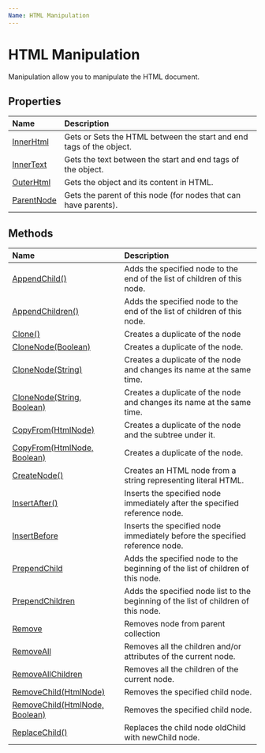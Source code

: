 ```yaml
---
Name: HTML Manipulation
---
```


# HTML Manipulation

Manipulation allow you to manipulate the HTML document.

## Properties

| Name | Description |
| :--- | :---------- |
| [InnerHtml](inner-html) | Gets or Sets the HTML between the start and end tags of the object. |
| [InnerText](inner-text) | Gets the text between the start and end tags of the object. | 
| [OuterHtml](outer-html) | Gets the object and its content in HTML. |
| [ParentNode](parent-node) | Gets the parent of this node (for nodes that can have parents). |


## Methods

| Name | Description |
| :--- | :---------- |
| [AppendChild()](append-child) | Adds the specified node to the end of the list of children of this node. |
| [AppendChildren()](append-children) | Adds the specified node to the end of the list of children of this node. |
| [Clone()](clone) | Creates a duplicate of the node |
| [CloneNode(Boolean)](clone-node) | Creates a duplicate of the node. |
| [CloneNode(String)](clone-node#public-htmlnode-clonenodestring-newname) | Creates a duplicate of the node and changes its name at the same time. |
| [CloneNode(String, Boolean)](clone-node#public-htmlnode-clonenodestring-newname-bool-deep) | Creates a duplicate of the node and changes its name at the same time. |
| [CopyFrom(HtmlNode)](copy-from) | Creates a duplicate of the node and the subtree under it. |
| [CopyFrom(HtmlNode, Boolean)](copy-from#public-htmlnode-copyfromhtmlnode-node-bool-deep) | Creates a duplicate of the node. |
| [CreateNode()](create-node) | Creates an HTML node from a string representing literal HTML. |
| [InsertAfter()](insert-after) | Inserts the specified node immediately after the specified reference node. |
| [InsertBefore](insert-before) | Inserts the specified node immediately before the specified reference node. |
| [PrependChild](prepend-child) | Adds the specified node to the beginning of the list of children of this node. |
| [PrependChildren](prepend-children) | Adds the specified node list to the beginning of the list of children of this node. |
| [Remove](remove) | Removes node from parent collection |
| [RemoveAll](remove-all) | Removes all the children and/or attributes of the current node. |
| [RemoveAllChildren](remove-all-children) | Removes all the children of the current node. |
| [RemoveChild(HtmlNode)](remove-child) | Removes the specified child node. |
| [RemoveChild(HtmlNode, Boolean)](remove-child#public-htmlnode-removechildhtmlnode-oldchild-bool-keepgrandchildren) | Removes the specified child node. |
| [ReplaceChild()](replace-child) | Replaces the child node oldChild with newChild node. |
